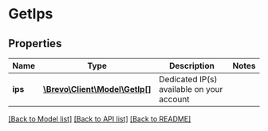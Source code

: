 # GetIps

## Properties
Name | Type | Description | Notes
------------ | ------------- | ------------- | -------------
**ips** | [**\Brevo\Client\Model\GetIp[]**](GetIp.md) | Dedicated IP(s) available on your account | 

[[Back to Model list]](../../README.md#documentation-for-models) [[Back to API list]](../../README.md#documentation-for-api-endpoints) [[Back to README]](../../README.md)


